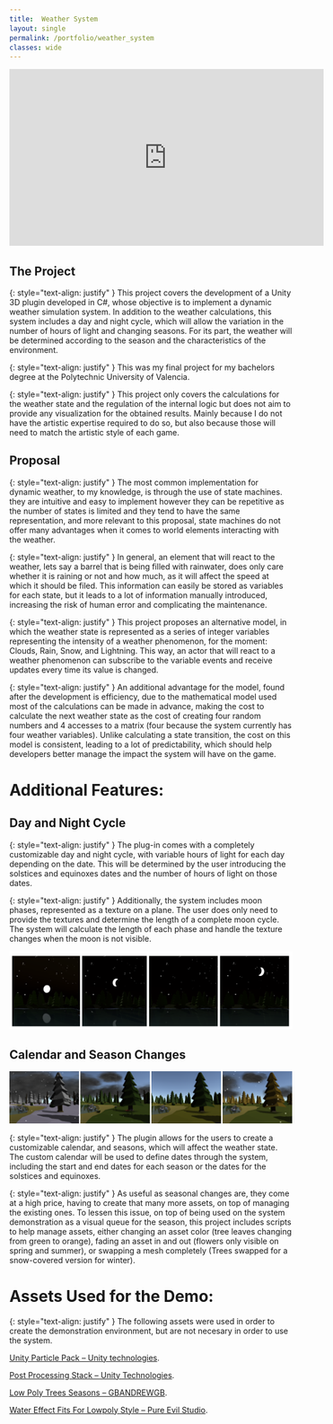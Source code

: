 ```yaml
---
title:  Weather System
layout: single
permalink: /portfolio/weather_system
classes: wide
---
```


<iframe width="560" height="315" src="https://www.youtube.com/embed/06J-OFtbp_U" frameborder="0" allow="accelerometer; autoplay; clipboard-write; encrypted-media; gyroscope; picture-in-picture" allowfullscreen></iframe>  
  
  
## The Project
  
{: style="text-align: justify" }
This project covers the development of a Unity 3D plugin developed in C#, whose objective is to implement a dynamic weather simulation system. In addition to the weather calculations, this system includes a day and night cycle, which will allow the variation in the number of hours of light and changing seasons. For its part, the weather will be determined according to the season and the characteristics of the environment.
  
{: style="text-align: justify" }
This was my final project for my bachelors degree at the Polytechnic University of Valencia. 

{: style="text-align: justify" }
This project only covers the calculations for the weather state and the regulation of the internal logic but does not aim to provide any visualization for the obtained results. Mainly because I do not have the artistic expertise required to do so, but also because those will need to match the artistic style of each game.
 
## Proposal ##  
{: style="text-align: justify" }
The most common implementation for dynamic weather, to my knowledge, is through the use of state machines. they are intuitive and easy to implement however they can be repetitive as the number of states is limited and they tend to have the same representation, and more relevant to this proposal, state machines do not offer many advantages when it comes to world elements interacting with the weather. 
  
{: style="text-align: justify" }
In general, an element that will react to the weather, lets say a barrel that is being filled with rainwater, does only care whether it is raining or not and how much, as it will affect the speed at which it should be filed. This information can easily be stored as variables for each state, but it leads to a lot of information manually introduced, increasing the risk of human error and complicating the maintenance. 
  
{: style="text-align: justify" }
This project proposes an alternative model, in which the weather state is represented as a series of integer variables representing the intensity of a weather phenomenon, for the moment: Clouds, Rain, Snow, and Lightning. This way, an actor that will react to a weather phenomenon can subscribe to the variable events and receive updates every time its value is changed. 
  
{: style="text-align: justify" }
An additional advantage for the model, found after the development is efficiency, due to the mathematical model used most of the calculations can be made in advance, making the cost to calculate the next weather state as the cost of creating four random numbers and 4 accesses to a matrix (four because the system currently has four weather variables). Unlike calculating a state transition, the cost on this model is consistent, leading to a lot of predictability, which should help developers better manage the impact the system will have on the game.
  

# Additional Features:
## Day and Night Cycle   
{: style="text-align: justify" }
The plug-in comes with a completely customizable day and night cycle, with variable hours of light for each day depending on the date. This will be determined by the user introducing the solstices and equinoxes dates and the number of hours of light on those dates.
  
{: style="text-align: justify" }
Additionally, the system includes moon phases, represented as a texture on a plane. The user does only need to provide the textures and determine the length of a complete moon cycle. The system will calculate the length of each phase and handle the texture changes when the moon is not visible.

![Moon phases](/assets/images/Moon_Phases_Environment_Demo.PNG)


## Calendar and Season Changes ##

![Same Scene on different Seasons](/assets/images/Season_Change.png)
  
{: style="text-align: justify" }
The plugin allows for the users to create a customizable calendar, and seasons, which will affect the weather state. The custom calendar will be used to define dates through the system, including the start and end dates for each season or the dates for the solstices and equinoxes. 
  
{: style="text-align: justify" }
As useful as seasonal changes are, they come at a high price, having to create that many more assets, on top of managing the existing ones. To lessen this issue, on top of being used on the system demonstration as a visual queue for the season, this project includes scripts to help manage assets, either changing an asset color (tree leaves changing from green to orange), fading an asset in and out (flowers only visible on spring and summer), or swapping a mesh completely (Trees swapped for a snow-covered version for winter).

# Assets Used for the Demo:
{: style="text-align: justify" }
The following assets were used in order to create the demonstration environment, but are not necesary in order to use the system.  

[Unity Particle Pack – Unity technologies](https://assetstore.unity.com/packages/essentials/asset-packs/unity-particle-pack-73777). 

[Post Processing Stack – Unity Technologies](https://assetstore.unity.com/packages/essentials/post-processing-stack-83912).  

[Low Poly Trees Seasons – GBANDREWGB](https://assetstore.unity.com/packages/3d/vegetation/trees/low-poly-trees-seasons-67486).  

[Water Effect Fits For Lowpoly Style – Pure Evil Studio](https://assetstore.unity.com/packages/vfx/shaders/water-effect-fits-for-lowpoly-style-87810).
